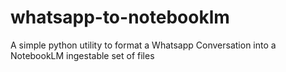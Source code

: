# whatsapp-to-notebooklm
A simple python utility to format a Whatsapp Conversation into a NotebookLM ingestable set of files
